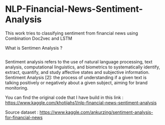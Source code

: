 # NLP-Financial-News-Sentiment-Analysis

This work tries to classifying sentiment from financial news using Combination Doc2vec and LSTM
<img source="https://miro.medium.com/max/6656/1*99ToSc3FWZWlZ_BPcTe9zQ.png" width="400">

What is Sentimen Analysis ?

<img source="https://mk0ecommercefas531pc.kinstacdn.com/wp-content/uploads/2019/12/sentiment-analysis.png" width="400">


Sentiment analysis refers to the use of natural language processing, text analysis, computational linguistics, and biometrics to systematically identify, extract, quantify, and study affective states and subjective information. Sentiment Analysis [2]: the process of understanding if a given text is talking positively or negatively about a given subject, aiming for brand monitoring.

You can find the original code that I have build in this link : https://www.kaggle.com/khotijahs1/nlp-financial-news-sentiment-analysis

Source dataset : https://www.kaggle.com/ankurzing/sentiment-analysis-for-financial-news
